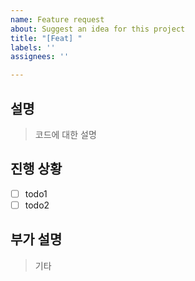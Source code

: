 ```yaml
---
name: Feature request
about: Suggest an idea for this project
title: "[Feat] "
labels: ''
assignees: ''

---
```


## 설명
> 코드에 대한 설명

## 진행 상황
- [ ] todo1
- [ ] todo2

## 부가 설명
> 기타
